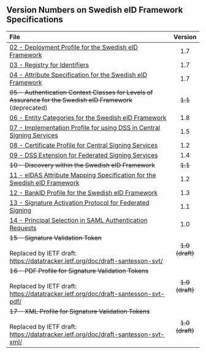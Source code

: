 
## Version Numbers on Swedish eID Framework Specifications ##

| File | Version |
| :--- | :---: |   
| [02 - Deployment Profile for the Swedish eID Framework](02%20-%20Deployment%20Profile%20for%20the%20Swedish%20eID%20Framework.md) | 1.7 |
| [03 - Registry for Identifiers](03%20-%20Registry%20for%20Identifiers.md) | 1.7 |
| [04 - Attribute Specification for the Swedish eID Framework](04%20-%20Attribute%20Specification%20for%20the%20Swedish%20eID%20Framework.md) | 1.7 |
| ~~05 - Authentication Context Classes for Levels of Assurance for the Swedish eID Framework~~ (deprecated) | ~~1.1~~ |
| [06 - Entity Categories for the Swedish eID Framework](06%20-%20Entity%20Categories%20for%20the%20Swedish%20eID%20Framework.md) | 1.8 |
| [07 - Implementation Profile for using DSS in Central Signing Services](07%20-%20Implementation%20Profile%20for%20using%20DSS%20in%20Central%20Signing%20Services.md) | 1.5  |
| [08 - Certificate Profile for Central Signing Services](08%20-%20Certificate%20Profile%20for%20Central%20Signing%20Services.md) | 1.2 |
| [09 - DSS Extension for Federated Signing Services](09%20-%20DSS%20Extension%20for%20Federated%20Signing%20Services.md) | 1.4 |
| ~~10 - Discovery within the Swedish eID Framework~~ | ~~1.1~~ |
| [11 - eIDAS Attribute Mapping Specification for the Swedish eID Framework](11%20-%20eIDAS%20Constructed%20Attributes%20Specification%20for%20the%20Swedish%20eID%20Framework.md) | 1.2 |
| [12 - BankID Profile for the Swedish eID Framework](12%20-%20BankID%20Profile%20for%20the%20Swedish%20eID%20Framework.md) | 1.3 |
| [13 - Signature Activation Protocol for Federated Signing](13%20-%20Signature%20Activation%20Protocol.md) | 1.1 |
| [14 - Principal Selection in SAML Authentication Requests](14%20-%20Principal%20Selection%20in%20SAML%20Authentication%20Requests.md) | 1.0 |
| ~~15 - Signature Validation Token~~<br /><br />Replaced by IETF draft: https://datatracker.ietf.org/doc/draft-santesson-svt/ | ~~1.0<br/>(draft)~~ |
| ~~16 - PDF Profile for Signature Validation Tokens~~<br /><br />Replaced by IETF draft: https://datatracker.ietf.org/doc/draft-santesson-svt-pdf/ | ~~1.0<br/>(draft)~~ |
| ~~17 - XML Profile for Signature Validation Tokens~~ <br /><br />Replaced by IETF draft: https://datatracker.ietf.org/doc/draft-santesson-svt-xml/ | ~~1.0<br/>(draft)~~ |



